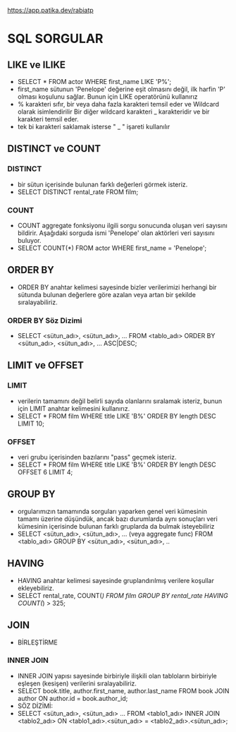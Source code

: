 https://app.patika.dev/rabiatp


# SQL SORGULAR
## LIKE ve ILIKE
- SELECT * FROM actor WHERE first_name LIKE 'P%';
- first_name sütunun 'Penelope' değerine eşit olmasını değil, ilk harfin 'P' olması koşulunu sağlar. Bunun için LIKE operatörünü kullanırız
- % karakteri sıfır, bir veya daha fazla karakteri temsil eder ve Wildcard olarak isimlendirilir Bir diğer wildcard karakteri _ karakteridir ve bir karakteri temsil eder.
- tek bi karakteri saklamak isterse " _ " işareti kullanılır

## DISTINCT ve COUNT
### DISTINCT 
-  bir sütun içerisinde bulunan farklı değerleri görmek isteriz.
- SELECT DISTINCT rental_rate FROM film;
### COUNT 
- COUNT aggregate fonksiyonu ilgili sorgu sonucunda oluşan veri sayısını bildirir. Aşağıdaki sorguda ismi 'Penelope' olan aktörleri veri sayısını buluyor.
- SELECT COUNT(*) FROM actor WHERE first_name = 'Penelope';

## ORDER BY
- ORDER BY anahtar kelimesi sayesinde bizler verilerimizi herhangi bir sütunda bulunan değerlere göre azalan veya artan bir şekilde sıralayabiliriz.

### ORDER BY Söz Dizimi
- SELECT <sütun_adı>, <sütun_adı>, ...
FROM <tablo_adı>
ORDER BY <sütun_adı>, <sütun_adı>, ... ASC|DESC;

## LIMIT ve OFFSET
### LIMIT 
- verilerin tamamını değil belirli sayıda olanlarını sıralamak isteriz, bunun için LIMIT anahtar kelimesini kullanırız.
- SELECT *
FROM film
WHERE title LIKE 'B%'
ORDER BY length DESC
LIMIT 10;

### OFFSET
- veri grubu içerisinden bazılarını "pass" geçmek isteriz. 
- SELECT *
FROM film
WHERE title LIKE 'B%'
ORDER BY length DESC
OFFSET 6
LIMIT 4;

## GROUP BY
- orgularımızın tamamında sorguları yaparken genel veri kümesinin tamamı üzerine düşündük, ancak bazı durumlarda aynı sonuçları veri kümesinin içerisinde bulunan farklı gruplarda da bulmak isteyebiliriz
- SELECT <sütun_adı>, <sütun_adı>, ... (veya aggregate func)
FROM <tablo_adı>
GROUP BY <sütun_adı>, <sütun_adı>, ..


## HAVING
- HAVING anahtar kelimesi sayesinde gruplandırılmış verilere koşullar ekleyebiliriz.
- SELECT rental_rate, COUNT(*) 
FROM film
GROUP BY rental_rate
HAVING COUNT(*) > 325;

## JOIN 
- BİRLEŞTİRME

### INNER JOIN
- INNER JOIN yapısı sayesinde birbiriyle ilişkili olan tabloların birbiriyle eşleşen (kesişen) verilerini sıralayabiliriz.
- SELECT book.title, author.first_name, author.last_name
FROM book
JOIN author ON author.id = book.author_id;
- SÖZ DİZİMİ:
- SELECT <sütun_adı>, <sütun_adı> ...
FROM <tablo1_adı>
INNER JOIN <tablo2_adı>
ON <tablo1_adı>.<sütun_adı> = <tablo2_adı>.<sütun_adı>;